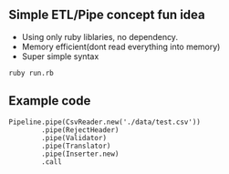 ## Simple ETL/Pipe concept fun idea

- Using only ruby liblaries, no dependency.
- Memory efficient(dont read everything into memory)
- Super simple syntax

```
ruby run.rb
```

## Example code

```
Pipeline.pipe(CsvReader.new('./data/test.csv'))
        .pipe(RejectHeader)
        .pipe(Validator)
        .pipe(Translator)
        .pipe(Inserter.new)
        .call

```
